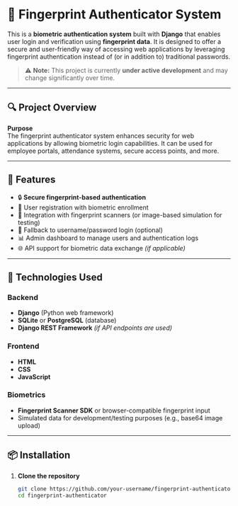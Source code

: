 # 🔐 Fingerprint Authenticator System

This is a **biometric authentication system** built with **Django** that enables user login and verification using **fingerprint data**. It is designed to offer a secure and user-friendly way of accessing web applications by leveraging fingerprint authentication instead of (or in addition to) traditional passwords.

> ⚠️ **Note:** This project is currently **under active development** and may change significantly over time.

---

## 🔍 Project Overview

**Purpose**  
The fingerprint authenticator system enhances security for web applications by allowing biometric login capabilities. It can be used for employee portals, attendance systems, secure access points, and more.

---

## 🚀 Features

- 🔒 **Secure fingerprint-based authentication**
- 👤 User registration with biometric enrollment
- 🧠 Integration with fingerprint scanners (or image-based simulation for testing)
- 🔄 Fallback to username/password login (optional)
- 📊 Admin dashboard to manage users and authentication logs
- 🌐 API support for biometric data exchange *(if applicable)*

---

## 🧰 Technologies Used

### Backend
- **Django** (Python web framework)
- **SQLite** or **PostgreSQL** (database)
- **Django REST Framework** *(if API endpoints are used)*

### Frontend
- **HTML**
- **CSS**
- **JavaScript**

### Biometrics
- **Fingerprint Scanner SDK** or browser-compatible fingerprint input
- Simulated data for development/testing purposes (e.g., base64 image upload)

---

## 📦 Installation

1. **Clone the repository**
   ```bash
   git clone https://github.com/your-username/fingerprint-authenticator.git
   cd fingerprint-authenticator
